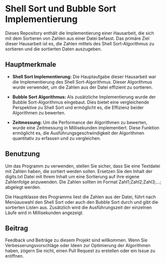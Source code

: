 # Shell Sort und Bubble Sort Implementierung

Dieses Repository enthält die Implementierung einer Hausarbeit, die sich mit dem Sortieren von Zahlen aus einer Datei befasst. Das primäre Ziel dieser Hausarbeit ist es, die Zahlen mittels des Shell Sort-Algorithmus zu sortieren und die sortierten Daten auszugeben.

## Hauptmerkmale

- **Shell Sort Implementierung:** Die Hauptaufgabe dieser Hausarbeit war die Implementierung des Shell Sort-Algorithmus. Dieser Algorithmus wurde verwendet, um die Zahlen aus der Datei effizient zu sortieren.

- **Bubble Sort Algorithmus:** Als zusätzliche Implementierung wurde der Bubble Sort-Algorithmus eingebaut. Dies bietet eine vergleichende Perspektive zu Shell Sort und ermöglicht es, die Effizienz beider Algorithmen zu bewerten.

- **Zeitmessung:** Um die Performance der Algorithmen zu bewerten, wurde eine Zeitmessung in Millisekunden implementiert. Diese Funktion ermöglicht es, die Ausführungsgeschwindigkeit der Algorithmen quantitativ zu erfassen und zu vergleichen.

## Benutzung

Um das Programm zu verwenden, stellen Sie sicher, dass Sie eine Textdatei mit Zahlen haben, die sortiert werden sollen. Ersetzen Sie den Inhalt der digits.txt Datei mit Ihrem Inhalt um eine Sortierung auf ihre eigene Zahlenfolge anzuwenden.
Die Zahlen sollten im Format Zahl1;Zahl2;Zahl3;...; abgelegt werden.

Die Hauptklasse des Programms liest die Zahlen aus der Datei, führt nach Menüauswahl den Shell Sort oder auch den Bubble Sort durch und gibt die sortierten Listen aus. Zusätzlich wird die Ausführungszeit der einzelnen Läufe wird in Millisekunden angezeigt.

## Beitrag

Feedback und Beiträge zu diesem Projekt sind willkommen. Wenn Sie Verbesserungsvorschläge oder Ideen zur Optimierung der Algorithmen haben, zögern Sie nicht, einen Pull Request zu erstellen oder ein Issue zu eröffnen.
